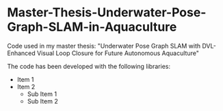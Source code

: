 # Master-Thesis-Underwater-Pose-Graph-SLAM-in-Aquaculture
Code used in my master thesis: "Underwater Pose Graph SLAM with DVL-Enhanced Visual Loop Closure for Future Autonomous Aquaculture"

The code has been developed with the following libraries:
- Item 1
- Item 2
  - Sub Item 1
  - Sub Item 2
